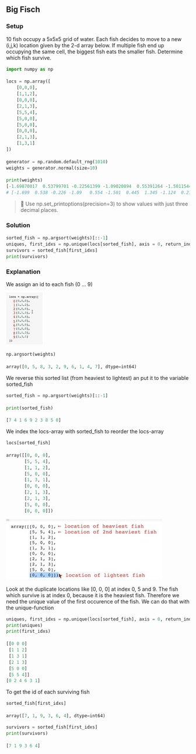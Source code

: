 ## Big Fisch

### Setup

10 fish occupy a 5x5x5 grid of water. Each fish decides to move to a new (i,j,k) location given by the 2-d array below. If multiple fish end up occupying the same cell, the biggest fish eats the smaller fish. Determine which fish survive.

```python
import numpy as np

locs = np.array([
    [0,0,0],
    [1,1,2],
    [0,0,0],
    [2,1,3],
    [5,5,4],
    [5,0,0],
    [5,0,0],
    [0,0,0],
    [2,1,3],
    [1,3,1]
])

generator = np.random.default_rng(1010)
weights = generator.normal(size=10)

print(weights)
[-1.69870017  0.53799701 -0.22561399 -1.09020894  0.55391264 -1.50115445  0.44545933  1.3448172  -1.12364327  0.21216015]
# [-1.699  0.538 -0.226 -1.09   0.554 -1.501  0.445  1.345 -1.124  0.212]
```

> :memo: Use np.set_printoptions(precision=3) to show values with just three decimal places.

### Solution

```python
sorted_fish = np.argsort(weights)[::-1]
uniques, first_idxs = np.unique(locs[sorted_fish], axis = 0, return_index = True)
survivors = sorted_fish[first_idxs]
print(survivors)
```

### Explanation

We assign an id to each fish (0 ... 9)

![numpy29_01](pictures/numpy29_01.jpg)

```python
np.argsort(weights)

array([0, 5, 8, 3, 2, 9, 6, 1, 4, 7], dtype=int64)
```

We reverse this sorted list (from heaviest to lightest) an put it to the variable sorted_fish
```python
sorted_fish = np.argsort(weights)[::-1]

print(sorted_fish)

[7 4 1 6 9 2 3 8 5 0]
```

We index the locs-array with sorted_fish to reorder the locs-array
```python
locs[sorted_fish]

array([[0, 0, 0],
       [5, 5, 4],
       [1, 1, 2],
       [5, 0, 0],
       [1, 3, 1],
       [0, 0, 0],
       [2, 1, 3],
       [2, 1, 3],
       [5, 0, 0],
       [0, 0, 0]])
```

![numpy29_02](pictures/numpy29_02.jpg)

Look at the duplicate locations like [0, 0, 0] at index 0, 5 and 9. The fish which survive is at index 0, because it is the heaviest fish. Therefore we need the unique value of the first occurence of the fish. We can do that with the unique-function
```python
uniques, first_idxs = np.unique(locs[sorted_fish], axis = 0, return_index = True)
print(uniques)
print(first_idxs)

[[0 0 0]
 [1 1 2]
 [1 3 1]
 [2 1 3]
 [5 0 0]
 [5 5 4]]
[0 2 4 6 3 1]
```

To get the id of each surviving fish
```python
sorted_fish[first_idxs]

array([7, 1, 9, 3, 6, 4], dtype=int64)
```

```python
survivors = sorted_fish[first_idxs]
print(survivors)

[7 1 9 3 6 4]
```

